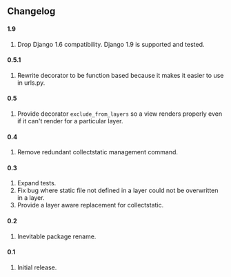 ## Changelog

#### 1.9
1. Drop Django 1.6 compatibility. Django 1.9 is supported and tested.

#### 0.5.1
1. Rewrite decorator to be function based because it makes it easier to use in urls.py.

#### 0.5
1. Provide decorator `exclude_from_layers` so a view renders properly even if it can't render for a particular layer.

#### 0.4
1. Remove redundant collectstatic management command.

#### 0.3
1. Expand tests.
2. Fix bug where static file not defined in a layer could not be overwritten in a layer.
3. Provide a layer aware replacement for collectstatic.

#### 0.2
1. Inevitable package rename.

#### 0.1
1. Initial release.

